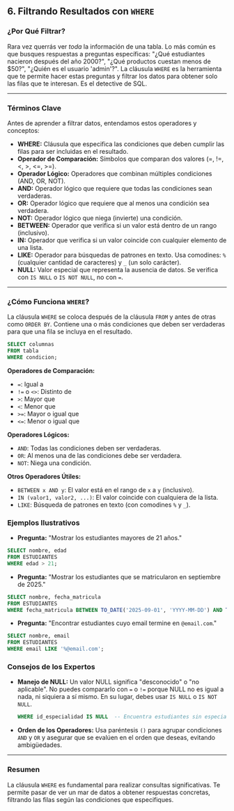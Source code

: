 ## 6. Filtrando Resultados con `WHERE`

### ¿Por Qué Filtrar?

Rara vez querrás ver *toda* la información de una tabla. Lo más común es que busques respuestas a preguntas específicas: "¿Qué estudiantes nacieron después del año 2000?", "¿Qué productos cuestan menos de $50?", "¿Quién es el usuario 'admin'?". La cláusula `WHERE` es la herramienta que te permite hacer estas preguntas y filtrar los datos para obtener solo las filas que te interesan. Es el detective de SQL.

---

### Términos Clave

Antes de aprender a filtrar datos, entendamos estos operadores y conceptos:

- **WHERE:** Cláusula que especifica las condiciones que deben cumplir las filas para ser incluidas en el resultado.
- **Operador de Comparación:** Símbolos que comparan dos valores (=, !=, <, >, <=, >=).
- **Operador Lógico:** Operadores que combinan múltiples condiciones (AND, OR, NOT).
- **AND:** Operador lógico que requiere que todas las condiciones sean verdaderas.
- **OR:** Operador lógico que requiere que al menos una condición sea verdadera.
- **NOT:** Operador lógico que niega (invierte) una condición.
- **BETWEEN:** Operador que verifica si un valor está dentro de un rango (inclusivo).
- **IN:** Operador que verifica si un valor coincide con cualquier elemento de una lista.
- **LIKE:** Operador para búsquedas de patrones en texto. Usa comodines: `%` (cualquier cantidad de caracteres) y `_` (un solo carácter).
- **NULL:** Valor especial que representa la ausencia de datos. Se verifica con `IS NULL` o `IS NOT NULL`, no con `=`.

---

### ¿Cómo Funciona `WHERE`?

La cláusula `WHERE` se coloca después de la cláusula `FROM` y antes de otras como `ORDER BY`. Contiene una o más condiciones que deben ser verdaderas para que una fila se incluya en el resultado.
```sql
SELECT columnas
FROM tabla
WHERE condicion;
```

**Operadores de Comparación:**
- `=`: Igual a
- `!=` o `<>`: Distinto de
- `>`: Mayor que
- `<`: Menor que
- `>=`: Mayor o igual que
- `<=`: Menor o igual que

**Operadores Lógicos:**
- `AND`: Todas las condiciones deben ser verdaderas.
- `OR`: Al menos una de las condiciones debe ser verdadera.
- `NOT`: Niega una condición.

**Otros Operadores Útiles:**
- `BETWEEN x AND y`: El valor está en el rango de `x` a `y` (inclusivo).
- `IN (valor1, valor2, ...)`: El valor coincide con cualquiera de la lista.
- `LIKE`: Búsqueda de patrones en texto (con comodines `%` y `_`).

### Ejemplos Ilustrativos

- **Pregunta:** "Mostrar los estudiantes mayores de 21 años."
```sql
SELECT nombre, edad
FROM ESTUDIANTES
WHERE edad > 21;
```

- **Pregunta:** "Mostrar los estudiantes que se matricularon en septiembre de 2025."
```sql
SELECT nombre, fecha_matricula
FROM ESTUDIANTES
WHERE fecha_matricula BETWEEN TO_DATE('2025-09-01', 'YYYY-MM-DD') AND TO_DATE('2025-09-30', 'YYYY-MM-DD');
```

- **Pregunta:** "Encontrar estudiantes cuyo email termine en `@email.com`."
```sql
SELECT nombre, email
FROM ESTUDIANTES
WHERE email LIKE '%@email.com';
```

### Consejos de los Expertos

- **Manejo de NULL:** Un valor NULL significa "desconocido" o "no aplicable". No puedes compararlo con `=` o `!=` porque NULL no es igual a nada, ni siquiera a sí mismo. En su lugar, debes usar `IS NULL` o `IS NOT NULL`.
  ```sql
  WHERE id_especialidad IS NULL  -- Encuentra estudiantes sin especialidad asignada
  ```
- **Orden de los Operadores:** Usa paréntesis `()` para agrupar condiciones `AND` y `OR` y asegurar que se evalúen en el orden que deseas, evitando ambigüedades.

---

### Resumen

La cláusula `WHERE` es fundamental para realizar consultas significativas. Te permite pasar de ver un mar de datos a obtener respuestas concretas, filtrando las filas según las condiciones que especifiques.
